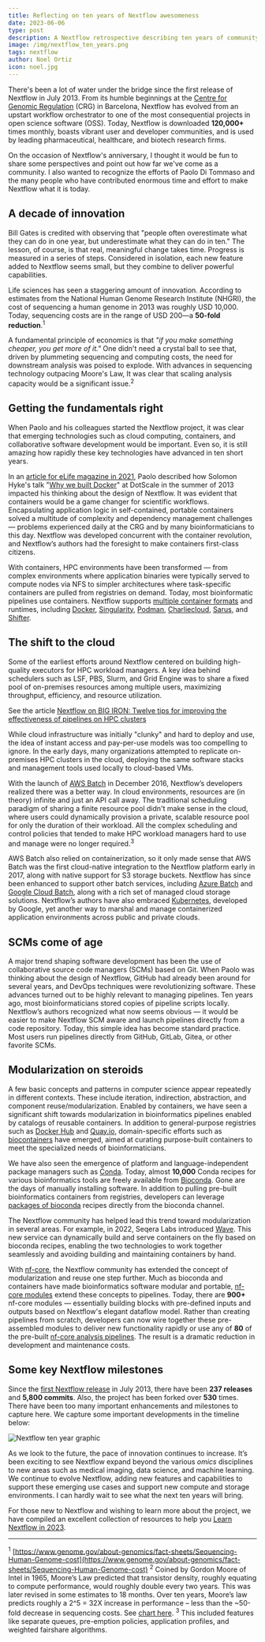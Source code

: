 ```yaml
---
title: Reflecting on ten years of Nextflow awesomeness
date: 2023-06-06
type: post
description: A Nextflow retrospective describing ten years of community innovation
image: /img/nextflow_ten_years.png
tags: nextflow
author: Noel Ortiz
icon: noel.jpg
---
```


There's been a lot of water under the bridge since the first release of Nextflow in July 2013. From its humble beginnings at the [Centre for Genomic Regulation](https://www.crg.eu/) (CRG) in Barcelona, Nextflow has evolved from an upstart workflow orchestrator to one of the most consequential projects in open science software (OSS). Today, Nextflow is downloaded **120,000+** times monthly, boasts vibrant user and developer communities, and is used by leading pharmaceutical, healthcare, and biotech research firms.

On the occasion of Nextflow's anniversary, I thought it would be fun to share some perspectives and point out how far we've come as a community. I also wanted to recognize the efforts of Paolo Di Tommaso and the many people who have contributed enormous time and effort to make Nextflow what it is today.

## A decade of innovation

Bill Gates is credited with observing that "people often overestimate what they can do in one year, but underestimate what they can do in ten." The lesson, of course, is that real, meaningful change takes time. Progress is measured in a series of steps. Considered in isolation, each new feature added to Nextflow seems small, but they combine to deliver powerful capabilities.

Life sciences has seen a staggering amount of innovation. According to estimates from the National Human Genome Research Institute (NHGRI), the cost of sequencing a human genome in 2013 was roughly USD 10,000. Today, sequencing costs are in the range of USD 200—a **50-fold reduction**.<sup>1</sup>

A fundamental principle of economics is that _"if you make something cheaper, you get more of it."_ One didn't need a crystal ball to see that, driven by plummeting sequencing and computing costs, the need for downstream analysis was poised to explode. With advances in sequencing technology outpacing Moore's Law, It was clear that scaling analysis capacity would be a significant issue.<sup>2</sup>

## Getting the fundamentals right

When Paolo and his colleagues started the Nextflow project, it was clear that emerging technologies such as cloud computing, containers, and collaborative software development would be important. Even so, it is still amazing how rapidly these key technologies have advanced in ten short years.

In an [article for eLife magazine in 2021](https://elifesciences.org/labs/d193babe/the-story-of-nextflow-building-a-modern-pipeline-orchestrator), Paolo described how Solomon Hyke's talk "[Why we built Docker](https://www.youtube.com/watch?v=3N3n9FzebAA)" at DotScale in the summer of 2013 impacted his thinking about the design of Nextflow. It was evident that containers would be a game changer for scientific workflows. Encapsulating application logic in self-contained, portable containers solved a multitude of complexity and dependency management challenges — problems experienced daily at the CRG and by many bioinformaticians to this day. Nextflow was developed concurrent with the container revolution, and Nextflow’s authors had the foresight to make containers first-class citizens.

With containers, HPC environments have been transformed — from complex environments where application binaries were typically served to compute nodes via NFS to simpler architectures where task-specific containers are pulled from registries on demand. Today, most bioinformatic pipelines use containers. Nextflow supports [multiple container formats](https://www.nextflow.io/docs/latest/container.html?highlight=containers) and runtimes, including [Docker](https://www.docker.com/), [Singularity](https://sylabs.io/), [Podman](https://podman.io/), [Charliecloud](https://hpc.github.io/charliecloud/), [Sarus](https://sarus.readthedocs.io/en/stable/), and [Shifter](https://github.com/NERSC/shifter).

## The shift to the cloud

Some of the earliest efforts around Nextflow centered on building high-quality executors for HPC workload managers. A key idea behind schedulers such as LSF, PBS, Slurm, and Grid Engine was to share a fixed pool of on-premises resources among multiple users, maximizing throughput, efficiency, and resource utilization.

See the article [Nextflow on BIG IRON: Twelve tips for improving the effectiveness of pipelines on HPC clusters](https://nextflow.io/blog/2023/best-practices-deploying-pipelines-with-hpc-workload-managers.html)

While cloud infrastructure was initially "clunky" and hard to deploy and use, the idea of instant access and pay-per-use models was too compelling to ignore. In the early days, many organizations attempted to replicate on-premises HPC clusters in the cloud, deploying the same software stacks and management tools used locally to cloud-based VMs.

With the launch of [AWS Batch](https://aws.amazon.com/batch/) in December 2016, Nextflow’s developers realized there was a better way. In cloud environments, resources are (in theory) infinite and just an API call away. The traditional scheduling paradigm of sharing a finite resource pool didn't make sense in the cloud, where users could dynamically provision a private, scalable resource pool for only the duration of their workload. All the complex scheduling and control policies that tended to make HPC workload managers hard to use and manage were no longer required.<sup>3</sup>

AWS Batch also relied on containerization, so it only made sense that AWS Batch was the first cloud-native integration to the Nextflow platform early in 2017, along with native support for S3 storage buckets. Nextflow has since been enhanced to support other batch services, including [Azure Batch](https://azure.microsoft.com/en-us/products/batch) and [Google Cloud Batch](https://cloud.google.com/batch), along with a rich set of managed cloud storage solutions. Nextflow’s authors have also embraced [Kubernetes](https://kubernetes.io/docs/concepts/overview/), developed by Google, yet another way to marshal and manage containerized application environments across public and private clouds.

## SCMs come of age

A major trend shaping software development has been the use of collaborative source code managers (SCMs) based on Git. When Paolo was thinking about the design of Nextflow, GitHub had already been around for several years, and DevOps techniques were revolutionizing software. These advances turned out to be highly relevant to managing pipelines. Ten years ago, most bioinformaticians stored copies of pipeline scripts locally. Nextflow’s authors recognized what now seems obvious — it would be easier to make Nextflow SCM aware and launch pipelines directly from a code repository. Today, this simple idea has become standard practice. Most users run pipelines directly from GitHub, GitLab, Gitea, or other favorite SCMs.

## Modularization on steroids

A few basic concepts and patterns in computer science appear repeatedly in different contexts. These include iteration, indirection, abstraction, and component reuse/modularization. Enabled by containers, we have seen a significant shift towards modularization in bioinformatics pipelines enabled by catalogs of reusable containers. In addition to general-purpose registries such as [Docker Hub](https://hub.docker.com/) and [Quay.io](https://quay.io/), domain-specific efforts such as [biocontainers](https://biocontainers.pro/) have emerged, aimed at curating purpose-built containers to meet the specialized needs of bioinformaticians.

We have also seen the emergence of platform and language-independent package managers such as [Conda](https://docs.conda.io/en/latest/). Today, almost **10,000** Conda recipes for various bioinformatics tools are freely available from [Bioconda](https://anaconda.org/bioconda/repo). Gone are the days of manually installing software. In addition to pulling pre-built bioinformatics containers from registries, developers can leverage [packages of bioconda](http://bioconda.github.io/conda-package_index.html) recipes directly from the bioconda channel.

The Nextflow community has helped lead this trend toward modularization in several areas. For example, in 2022, Seqera Labs introduced [Wave](https://seqera.io/wave/). This new service can dynamically build and serve containers on the fly based on bioconda recipes, enabling the two technologies to work together seamlessly and avoiding building and maintaining containers by hand.

With [nf-core](https://nf-co.re/), the Nextflow community has extended the concept of modularization and reuse one step further. Much as bioconda and containers have made bioinformatics software modular and portable, [nf-core modules](https://nf-co.re/modules) extend these concepts to pipelines. Today, there are **900+** nf-core modules — essentially building blocks with pre-defined inputs and outputs based on Nextflow's elegant dataflow model. Rather than creating pipelines from scratch, developers can now wire together these pre-assembled modules to deliver new functionality rapidly or use any of **80** of the pre-built [nf-core analysis pipelines](https://nf-co.re/pipelines). The result is a dramatic reduction in development and maintenance costs.

## Some key Nextflow milestones

Since the [first Nextflow release](https://github.com/nextflow-io/nextflow/releases/tag/v0.3.0) in July 2013, there have been **237 releases** and **5,800 commits**. Also, the project has been forked over **530** times. There have been too many important enhancements and milestones to capture here. We capture some important developments in the timeline below:

<img src="/img/nextflow_ten_years_graphic.jpg" alt="Nextflow ten year graphic" />

As we look to the future, the pace of innovation continues to increase. It’s been exciting to see Nextflow expand beyond the various _omics_ disciplines to new areas such as medical imaging, data science, and machine learning. We continue to evolve Nextflow, adding new features and capabilities to support these emerging use cases and support new compute and storage environments. I can hardly wait to see what the next ten years will bring.

For those new to Nextflow and wishing to learn more about the project, we have compiled an excellent collection of resources to help you [Learn Nextflow in 2023](https://nextflow.io/blog/2023/learn-nextflow-in-2023.html).

---

<sup>1</sup> [https://www.genome.gov/about-genomics/fact-sheets/Sequencing-Human-Genome-cost](https://www.genome.gov/about-genomics/fact-sheets/Sequencing-Human-Genome-cost)
<sup>2</sup> Coined by Gordon Moore of Intel in 1965, Moore’s Law predicted that transistor density, roughly equating to compute performance, would roughly double every two years. This was later revised in some estimates to 18 months. Over ten years, Moore’s law predicts roughly a 2^5 = 32X increase in performance – less than the ~50-fold decrease in sequencing costs. See [chart here](https://www.genome.gov/sites/default/files/inline-images/2021_Sequencing_cost_per_Human_Genome.jpg).
<sup>3</sup> This included features like separate queues, pre-emption policies, application profiles, and weighted fairshare algorithms.
